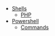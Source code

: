 - [Shells](/shells/)
  - [PHP](/shells/php)
- [Powershell](/powershell/)
  - [Commands](/commands/)
